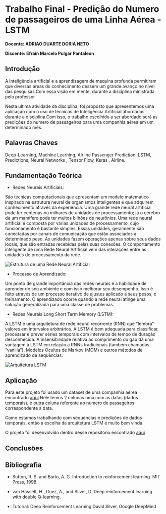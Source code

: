 # Trabalho Final - Predição do Numero de passageiros de uma Linha Aérea - LSTM

**Docente: ADRIAO DUARTE DORIA NETO**

**Discente: Efrain Marcelo Pulgar Pantaleon**


## Introdução

A inteligência artificial e a aprendizagem de maquina profunda permitiram que diversas áreas do conhecimento dessem um grande avanço no nível das pesquisas.Com essa visão em mente, durante a  disciplina ministrada pelo professor 

Nesta ultima atividade da disciplina, foi proposto que 
apresentemos uma aplicação com o uso de técnicas de 
Inteligência Artificial abordadas durante a disciplina.Com isso, o trabalho escolhido a ser abordado será as predições do numero de passageiros para uma companhia aérea em um determinado mês.

## Palavras Chaves

Deep-Learning, Machine Learning, Airline Passenger Prediction, LSTM, Predictions, Neural Networks , Tensor Flow, Keras , Airline.

## Fundamentação Teórica

- Redes Neurais Artificiais:

São técnicas computacionais que 
apresentam um modelo matemático inspirado na estrutura 
neural de organismos inteligentes e que adquirem 
conhecimento através da experiência. Uma grande rede neural 
artificial pode ter centenas ou milhares de unidades de 
processamento; já o cérebro de um mamífero pode ter muitos 
bilhões de neurônios. Uma rede neural artificial é composta 
por várias unidades de processamento, cujo funcionamento é 
bastante simples. Essas unidades, geralmente são conectadas 
por canais de comunicação que estão associados a determinado 
peso. As unidades fazem operações apenas sobre seus dados 
locais, que são entradas recebidas pelas suas conexões. O 
comportamento inteligente de uma Rede Neural Artificial vem 
das interações entre as unidades de processamento da rede.

![Estrutura de uma Rede Neural Artificial](https://cerebromente.org.br/n05/tecnologia/image11.gif)

- Processo de  Aprendizado:

Um ponto de grande importância das redes neurais é a 
habilidade de aprender de seu ambiente e com isso melhorar 
seu desempenho. Isso é feito através de um processo 
iterativo de ajustes aplicado a seus pesos, o treinamento. O 
aprendizado ocorre quando a rede neural atinge uma solução 
generalizada para uma classe de problemas.

- Redes Neurais Long Short Term Memory (LSTM):

A LSTM é uma arquitetura de rede neural recorrente (RNN) que 
“lembra” valores em intervalos arbitrários. A LSTM é bem 
adequada para classificar, processar e prever séries 
temporais com intervalos de tempo de duração desconhecida. A 
insensibilidade relativa ao comprimento do gap dá uma 
vantagem à LSTM em relação a RNNs tradicionais (também 
chamadas “vanilla”), Modelos Ocultos de Markov (MOM) e 
outros métodos de aprendizado de sequências.

![Arquitetura LSTM](https://www.deeplearningbook.com.br/wp-content/uploads/2019/08/lstmcell.png)

## Aplicação

Para este projeto foi usado um dataset de uma companhia aérea encontrado [aqui](./AirPassengers.csv).Nele temos 2 colunas uma com as datas (dados temporais), e outra coluna referente ao numero de  passageiros correspondente a data.

Como estamos trabalhando com sequencias e predições de dados temporais, então a escolha da arquitetura LSTM é muito bem vinda.

O projeto foi desenvolvido dentro desse repositório encontrado [aqui](./trabalho_final.ipynb)

## Conclusões



## Bibliografia

- Sutton, R. S. and Barto, A. G. Introduction to reinforcement learning. MIT Press, 1998.

- van Hasselt, H., Guez, A., and Silver, D. Deep reinforcement
learning with double Q-learning.

- Tutorial: Deep Reinforcement Learning David Silver, Google DeepMind

